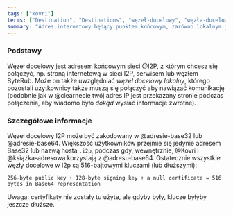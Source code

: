 ```yaml
---
tags: ["kovri"]
terms: ["Destination", "Destinations", "węzeł-docelowy", "węzła-docelowego", "węźle-docelowym", "węzłów-docelowych"]
summary: "Adres internetowy będący punktem końcowym, zarówno lokalnym jak i odległym."
---
```


### Podstawy

Węzeł docelowy jest adresem końcowym sieci @I2P, z którym chcesz się połączyć, np. stroną internetową w sieci I2P, serwisem lub węzłem ByteRub. Może on także uwzględniać *węzeł docelowy lokalny*, którego pozostali użytkownicy także muszą się połączyć aby nawiązać komunikację (podobnie jak w @clearnecie twój adres IP jest przekazany stronie podczas połączenia, aby wiadomo było *dokąd* wysłać informacje zwrotne).

### Szczegółowe informacje

Węzeł docelowy I2P może być zakodowany w @adresie-base32 lub @adresie-base64. Większość użytkowników przejmie się jedynie adresem Base32 lub nazwą hosta `.i2p`, podczas gdy, wewnętrznie, @Kovri i @książka-adresowa korzystają z @adresu-base64. Ostatecznie wszystkie węzły docelowe w I2p są 516-bajtowymi kluczami (lub dłuższymi):

`256-byte public key + 128-byte signing key + a null certificate = 516 bytes in Base64 representation`

Uwaga: certyfikaty nie zostały tu użyte, ale gdyby były, klucze byłyby jeszcze dłuższe.
